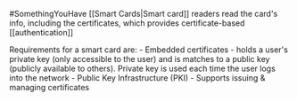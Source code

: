 #SomethingYouHave
[[Smart Cards|Smart card]] readers read the card's info, including the certificates, which provides certificate-based [[authentication]]

Requirements for a smart card are:
	- Embedded certificates - holds a user's private key (only accessible to the user) and is matches to a public key (publicly available to others). Private key is used each time the user logs into the network
	- Public Key Infrastructure (PKI) - Supports issuing & managing certificates
